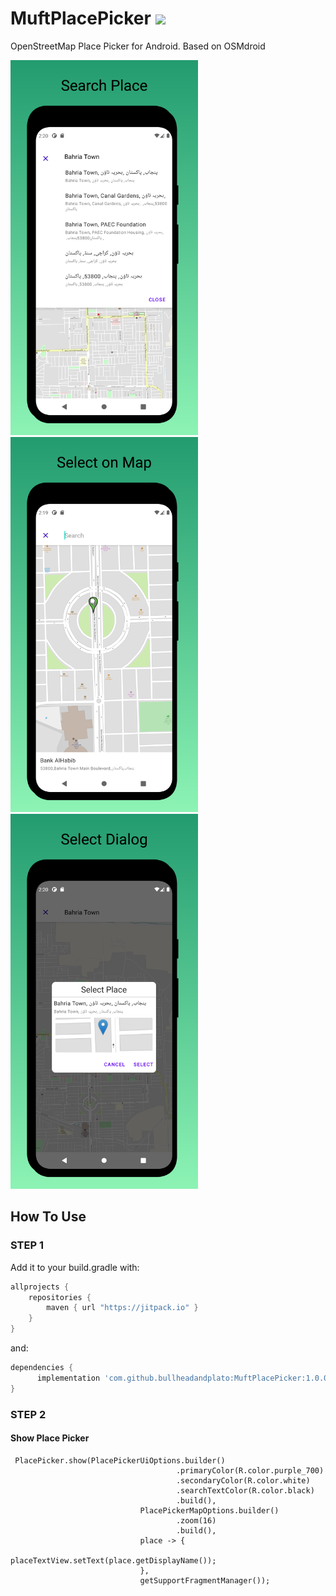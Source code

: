# MuftPlacePicker  [![](https://jitpack.io/v/bullheadandplato/MuftPlacePicker.svg)](https://jitpack.io/#bullheadandplato/MuftPlacePicker)

OpenStreetMap Place Picker for Android. Based on OSMdroid

<div>
  <img src="https://github.com/bullheadandplato/MuftPlacePicker/raw/master/screens/search.png" width="300" height="600"/>
  <img src="https://github.com/bullheadandplato/MuftPlacePicker/raw/master/screens/map.png" width="300" height="600"/>
  <img src="https://github.com/bullheadandplato/MuftPlacePicker/raw/master/screens/dialog.png" width="300" height="600"/>
</div>

## How To Use
### STEP 1
Add it to your build.gradle with:
```gradle
allprojects {
    repositories {
        maven { url "https://jitpack.io" }
    }
}
```
and:
```gradle
dependencies {
      implementation 'com.github.bullheadandplato:MuftPlacePicker:1.0.0'
}
```

### STEP 2
#### Show Place Picker
```
 PlacePicker.show(PlacePickerUiOptions.builder()
                                     .primaryColor(R.color.purple_700)
                                     .secondaryColor(R.color.white)
                                     .searchTextColor(R.color.black)
                                     .build(),
                             PlacePickerMapOptions.builder()
                                     .zoom(16)
                                     .build(),
                             place -> {
                                 placeTextView.setText(place.getDisplayName());
                             },
                             getSupportFragmentManager());
```

